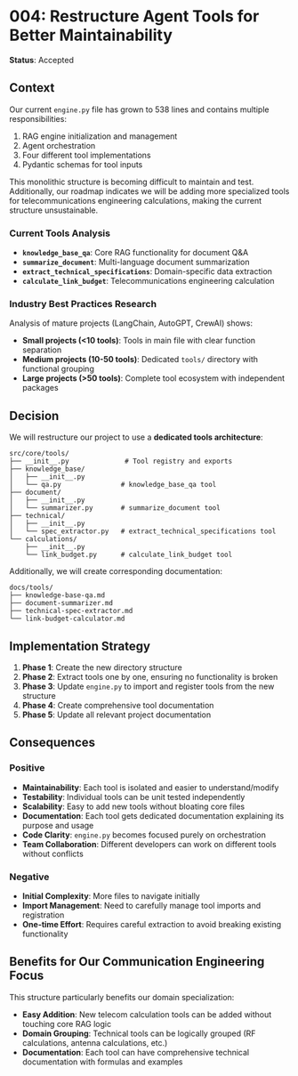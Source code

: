 # 004: Restructure Agent Tools for Better Maintainability

**Status**: Accepted

## Context

Our current `engine.py` file has grown to 538 lines and contains multiple responsibilities:
1. RAG engine initialization and management
2. Agent orchestration 
3. Four different tool implementations
4. Pydantic schemas for tool inputs

This monolithic structure is becoming difficult to maintain and test. Additionally, our roadmap indicates we will be adding more specialized tools for telecommunications engineering calculations, making the current structure unsustainable.

### Current Tools Analysis
- **`knowledge_base_qa`**: Core RAG functionality for document Q&A
- **`summarize_document`**: Multi-language document summarization
- **`extract_technical_specifications`**: Domain-specific data extraction
- **`calculate_link_budget`**: Telecommunications engineering calculation

### Industry Best Practices Research
Analysis of mature projects (LangChain, AutoGPT, CrewAI) shows:
- **Small projects (<10 tools)**: Tools in main file with clear function separation
- **Medium projects (10-50 tools)**: Dedicated `tools/` directory with functional grouping
- **Large projects (>50 tools)**: Complete tool ecosystem with independent packages

## Decision

We will restructure our project to use a **dedicated tools architecture**:

```
src/core/tools/
├── __init__.py              # Tool registry and exports
├── knowledge_base/
│   ├── __init__.py
│   └── qa.py               # knowledge_base_qa tool
├── document/
│   ├── __init__.py
│   └── summarizer.py       # summarize_document tool
├── technical/
│   ├── __init__.py
│   └── spec_extractor.py   # extract_technical_specifications tool
└── calculations/
    ├── __init__.py
    └── link_budget.py      # calculate_link_budget tool
```

Additionally, we will create corresponding documentation:
```
docs/tools/
├── knowledge-base-qa.md
├── document-summarizer.md
├── technical-spec-extractor.md
└── link-budget-calculator.md
```

## Implementation Strategy

1. **Phase 1**: Create the new directory structure
2. **Phase 2**: Extract tools one by one, ensuring no functionality is broken
3. **Phase 3**: Update `engine.py` to import and register tools from the new structure
4. **Phase 4**: Create comprehensive tool documentation
5. **Phase 5**: Update all relevant project documentation

## Consequences

### Positive
- **Maintainability**: Each tool is isolated and easier to understand/modify
- **Testability**: Individual tools can be unit tested independently
- **Scalability**: Easy to add new tools without bloating core files
- **Documentation**: Each tool gets dedicated documentation explaining its purpose and usage
- **Code Clarity**: `engine.py` becomes focused purely on orchestration
- **Team Collaboration**: Different developers can work on different tools without conflicts

### Negative
- **Initial Complexity**: More files to navigate initially
- **Import Management**: Need to carefully manage tool imports and registration
- **One-time Effort**: Requires careful extraction to avoid breaking existing functionality

## Benefits for Our Communication Engineering Focus

This structure particularly benefits our domain specialization:
- **Easy Addition**: New telecom calculation tools can be added without touching core RAG logic
- **Domain Grouping**: Technical tools can be logically grouped (RF calculations, antenna calculations, etc.)
- **Documentation**: Each tool can have comprehensive technical documentation with formulas and examples
